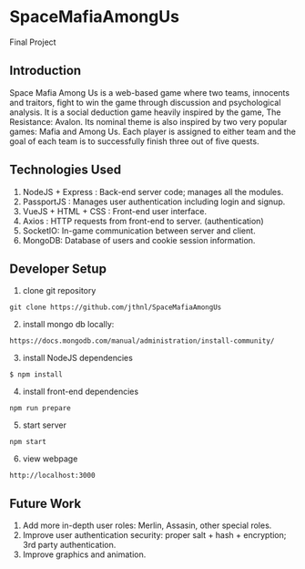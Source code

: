# SpaceMafiaAmongUs
Final Project

## Introduction
Space Mafia Among Us is a web-based game where two teams, innocents and traitors, fight to win the game through discussion and psychological analysis. It is a social deduction game heavily inspired by the game, The Resistance: Avalon. Its nominal theme is also inspired by two very popular games: Mafia and Among Us. Each player is assigned to either team and the goal of each team is to successfully finish three out of five quests.

## Technologies Used

1. NodeJS + Express : Back-end server code; manages all the modules.
2. PassportJS : Manages user authentication including login and signup.
3. VueJS + HTML + CSS : Front-end user interface.
4. Axios : HTTP requests from front-end to server. (authentication)
5. SocketIO: In-game communication between server and client.
6. MongoDB: Database of users and cookie session information.

## Developer Setup
1. clone git repository

``` 
git clone https://github.com/jthnl/SpaceMafiaAmongUs 
```
2. install mongo db locally:

```
https://docs.mongodb.com/manual/administration/install-community/
```
3. install NodeJS dependencies
```
$ npm install
```
4.  install front-end dependencies
```
npm run prepare
```
5. start server
``` 
npm start
```
6. view webpage
```
http://localhost:3000
```

## Future Work
1. Add more in-depth user roles: Merlin, Assasin, other special roles.
2. Improve user authentication security: proper salt + hash + encryption; 3rd party authentication.
3. Improve graphics and animation.

<!-- ## Gameplay
![Login](photos/Login.png)


![Account](photos/Account.png)

![Gameplay](photos/gameplay.png) -->
